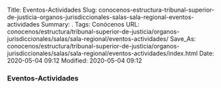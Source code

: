 Title: Eventos-Actividades
Slug: conocenos-estructura-tribunal-superior-de-justicia-organos-jurisdiccionales-salas-sala-regional-eventos-actividades
Summary: .
Tags: Conócenos
URL: conocenos/estructura/tribunal-superior-de-justicia/organos-jurisdiccionales/salas/sala-regional/eventos-actividades/
Save_As: conocenos/estructura/tribunal-superior-de-justicia/organos-jurisdiccionales/salas/sala-regional/eventos-actividades/index.html
Date: 2020-05-04 09:12
Modified: 2020-05-04 09:12



### Eventos-Actividades



